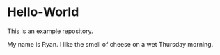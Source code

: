 # Hello-World
This is an example repository.

My name is Ryan.
I like the smell of cheese on a wet Thursday morning.
